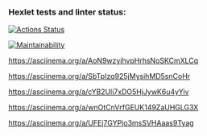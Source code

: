 ### Hexlet tests and linter status:
[![Actions Status](https://github.com/JulyNozuu/qa-auto-engineer-javascript-project-44/actions/workflows/hexlet-check.yml/badge.svg)](https://github.com/JulyNozuu/qa-auto-engineer-javascript-project-44/actions)

[![Maintainability](https://api.codeclimate.com/v1/badges/d6b423fc86b416cb70ca/maintainability)](https://codeclimate.com/github/JulyNozuu/qa-auto-engineer-javascript-project-44/maintainability)

https://asciinema.org/a/AoN9wzyihvpHrhsNoSKCmXLCq

https://asciinema.org/a/SbTpIzq925jMysihMD5snCoHr

https://asciinema.org/a/cYB2Uli7xDO5HjJywK6u4yYiv

https://asciinema.org/a/wnOtCnVrfGEUK149ZaUHGLG3X

https://asciinema.org/a/UFEj7GYPjo3msSVHAaas9Tyag
